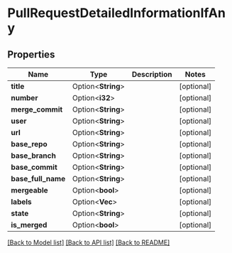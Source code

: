 # PullRequestDetailedInformationIfAny

## Properties

Name | Type | Description | Notes
------------ | ------------- | ------------- | -------------
**title** | Option<**String**> |  | [optional]
**number** | Option<**i32**> |  | [optional]
**merge_commit** | Option<**String**> |  | [optional]
**user** | Option<**String**> |  | [optional]
**url** | Option<**String**> |  | [optional]
**base_repo** | Option<**String**> |  | [optional]
**base_branch** | Option<**String**> |  | [optional]
**base_commit** | Option<**String**> |  | [optional]
**base_full_name** | Option<**String**> |  | [optional]
**mergeable** | Option<**bool**> |  | [optional]
**labels** | Option<**Vec<String>**> |  | [optional]
**state** | Option<**String**> |  | [optional]
**is_merged** | Option<**bool**> |  | [optional]

[[Back to Model list]](../README.md#documentation-for-models) [[Back to API list]](../README.md#documentation-for-api-endpoints) [[Back to README]](../README.md)



